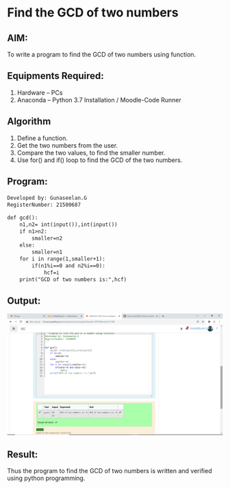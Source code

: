 # Find the GCD of two numbers

## AIM:
To write a program to find the GCD of two numbers using function.

## Equipments Required:
1. Hardware – PCs
2. Anaconda – Python 3.7 Installation / Moodle-Code Runner

## Algorithm
1. Define a function.
2. Get the two numbers from the user.
3. Compare the two values, to find the smaller number.
4. Use for() and if() loop to find the GCD of the two numbers.

## Program:
```Program to find the gcd of a number using function.
Developed by: Gunaseelan.G
RegisterNumber: 21500687
```
```
def gcd():
    n1,n2= int(input()),int(input())
    if n1>n2:
        smaller=n2
    else:
        smaller=n1
    for i in range(1,smaller+1):
        if(n1%i==0 and n2%i==0):
            hcf=i
    print("GCD of two numbers is:",hcf)
```  
 

## Output:
![gcd of two number](gcd.png)


## Result:
Thus the program to find the GCD of two numbers is written and verified using python programming.
